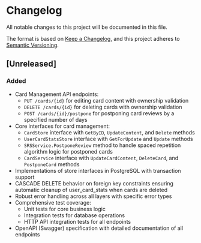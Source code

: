 # Changelog

All notable changes to this project will be documented in this file.

The format is based on [Keep a Changelog](https://keepachangelog.com/en/1.0.0/),
and this project adheres to [Semantic Versioning](https://semver.org/spec/v2.0.0.html).

## [Unreleased]

### Added
- Card Management API endpoints:
  - `PUT /cards/{id}` for editing card content with ownership validation
  - `DELETE /cards/{id}` for deleting cards with ownership validation
  - `POST /cards/{id}/postpone` for postponing card reviews by a specified number of days
- Core interfaces for card management:
  - `CardStore` interface with `GetByID`, `UpdateContent`, and `Delete` methods
  - `UserCardStatsStore` interface with `GetForUpdate` and `Update` methods
  - `SRSService.PostponeReview` method to handle spaced repetition algorithm logic for postponed cards
  - `CardService` interface with `UpdateCardContent`, `DeleteCard`, and `PostponeCard` methods
- Implementations of store interfaces in PostgreSQL with transaction support
- CASCADE DELETE behavior on foreign key constraints ensuring automatic cleanup of user_card_stats when cards are deleted
- Robust error handling across all layers with specific error types
- Comprehensive test coverage:
  - Unit tests for core business logic
  - Integration tests for database operations
  - HTTP API integration tests for all endpoints
- OpenAPI (Swagger) specification with detailed documentation of all endpoints
